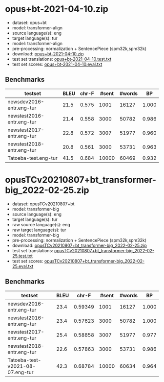 # opus+bt-2021-04-10.zip

* dataset: opus+bt
* model: transformer-align
* source language(s): eng
* target language(s): tur
* model: transformer-align
* pre-processing: normalization + SentencePiece (spm32k,spm32k)
* download: [opus+bt-2021-04-10.zip](https://object.pouta.csc.fi/Tatoeba-MT-models/eng-tur/opus+bt-2021-04-10.zip)
* test set translations: [opus+bt-2021-04-10.test.txt](https://object.pouta.csc.fi/Tatoeba-MT-models/eng-tur/opus+bt-2021-04-10.test.txt)
* test set scores: [opus+bt-2021-04-10.eval.txt](https://object.pouta.csc.fi/Tatoeba-MT-models/eng-tur/opus+bt-2021-04-10.eval.txt)

## Benchmarks

| testset | BLEU  | chr-F | #sent | #words | BP |
|---------|-------|-------|-------|--------|----|
| newsdev2016-entr.eng-tur 	| 21.5 	| 0.575 	| 1001 	| 16127 	| 1.000 |
| newstest2016-entr.eng-tur 	| 21.4 	| 0.558 	| 3000 	| 50782 	| 0.986 |
| newstest2017-entr.eng-tur 	| 22.8 	| 0.572 	| 3007 	| 51977 	| 0.960 |
| newstest2018-entr.eng-tur 	| 20.8 	| 0.561 	| 3000 	| 53731 	| 0.963 |
| Tatoeba-test.eng-tur 	| 41.5 	| 0.684 	| 10000 	| 60469 	| 0.932 |


# opusTCv20210807+bt_transformer-big_2022-02-25.zip

* dataset: opusTCv20210807+bt
* model: transformer-big
* source language(s): eng
* target language(s): tur
* raw source language(s): eng
* raw target language(s): tur
* model: transformer-big
* pre-processing: normalization + SentencePiece (spm32k,spm32k)
* download: [opusTCv20210807+bt_transformer-big_2022-02-25.zip](https://object.pouta.csc.fi/Tatoeba-MT-models/eng-tur/opusTCv20210807+bt_transformer-big_2022-02-25.zip)
* test set translations: [opusTCv20210807+bt_transformer-big_2022-02-25.test.txt](https://object.pouta.csc.fi/Tatoeba-MT-models/eng-tur/opusTCv20210807+bt_transformer-big_2022-02-25.test.txt)
* test set scores: [opusTCv20210807+bt_transformer-big_2022-02-25.eval.txt](https://object.pouta.csc.fi/Tatoeba-MT-models/eng-tur/opusTCv20210807+bt_transformer-big_2022-02-25.eval.txt)

## Benchmarks

| testset | BLEU  | chr-F | #sent | #words | BP |
|---------|-------|-------|-------|--------|----|
| newsdev2016-entr.eng-tur 	| 23.4 	| 0.59349 	| 1001 	| 16127 	| 1.000 |
| newstest2016-entr.eng-tur 	| 23.4 	| 0.57623 	| 3000 	| 50782 	| 1.000 |
| newstest2017-entr.eng-tur 	| 25.4 	| 0.58858 	| 3007 	| 51977 	| 0.977 |
| newstest2018-entr.eng-tur 	| 22.6 	| 0.57863 	| 3000 	| 53731 	| 0.986 |
| Tatoeba-test-v2021-08-07.eng-tur 	| 42.3 	| 0.68784 	| 10000 	| 60634 	| 0.964 |

